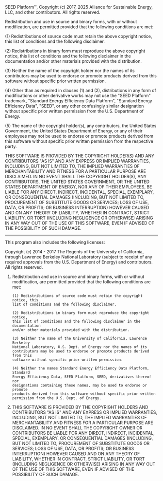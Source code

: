 SEED Platform™, Copyright (c) 2017, 2025 Alliance for Sustainable Energy, LLC, and other contributors.
All rights reserved.

Redistribution and use in source and binary forms, with or without modification, are permitted
provided that the following conditions are met:

(1) Redistributions of source code must retain the above copyright notice, this list of
conditions and the following disclaimer.

(2) Redistributions in binary form must reproduce the above copyright notice, this list of
conditions and the following disclaimer in the documentation and/or other materials provided
with the distribution.

(3) Neither the name of the copyright holder nor the names of its contributors may be used
to endorse or promote products derived from this software without specific prior written
permission.

(4) Other than as required in clauses (1) and (2), distributions in any form of modifications
or other derivative works may not use the "SEED Platform" trademark, "Standard Energy
Efficiency Data Platform", "Standard Energy Efficiency Data", "SEED", or any other confusingly
similar designation without specific prior written permission from the U.S. Department of Energy.

(5) The name of the copyright holder(s), any contributors, the United States Government, the
United States Department of Energy, or any of their employees may not be used to endorse or
promote products derived from this software without specific prior written permission from the
respective party.

THIS SOFTWARE IS PROVIDED BY THE COPYRIGHT HOLDER(S) AND ANY CONTRIBUTORS "AS IS" AND ANY
EXPRESS OR IMPLIED WARRANTIES, INCLUDING, BUT NOT LIMITED TO, THE IMPLIED WARRANTIES OF
MERCHANTABILITY AND FITNESS FOR A PARTICULAR PURPOSE ARE DISCLAIMED. IN NO EVENT SHALL THE
COPYRIGHT HOLDER(S), ANY CONTRIBUTORS, THE UNITED STATES GOVERNMENT, OR THE UNITED STATES
DEPARTMENT OF ENERGY, NOR ANY OF THEIR EMPLOYEES, BE LIABLE FOR ANY DIRECT, INDIRECT, INCIDENTAL,
SPECIAL, EXEMPLARY, OR CONSEQUENTIAL DAMAGES (INCLUDING, BUT NOT LIMITED TO, PROCUREMENT OF
SUBSTITUTE GOODS OR SERVICES; LOSS OF USE, DATA, OR PROFITS; OR BUSINESS INTERRUPTION) HOWEVER
CAUSED AND ON ANY THEORY OF LIABILITY, WHETHER IN CONTRACT, STRICT LIABILITY, OR TORT (INCLUDING
NEGLIGENCE OR OTHERWISE) ARISING IN ANY WAY OUT OF THE USE OF THIS SOFTWARE, EVEN IF ADVISED OF
THE POSSIBILITY OF SUCH DAMAGE.

---

This program also includes the following licenses:

Copyright (c) 2014 - 2017 The Regents of the University of California, through
Lawrence Berkeley National Laboratory (subject to receipt of any required approvals
from the U.S. Department of Energy) and contributors. All rights reserved.

1.  Redistribution and use in source and binary forms, with or without
    modification, are permitted provided that the following conditions are met:

        (1) Redistributions of source code must retain the copyright notice, this
        list of conditions and the following disclaimer.

        (2) Redistributions in binary form must reproduce the copyright notice,
        this list of conditions and the following disclaimer in the documentation
        and/or other materials provided with the distribution.

        (3) Neither the name of the University of California, Lawrence Berkeley
        National Laboratory, U.S. Dept. of Energy nor the names of its
        contributors may be used to endorse or promote products derived from this
        software without specific prior written permission.

        (4) Neither the names Standard Energy Efficiency Data Platform, Standard
        Energy Efficiency Data, SEED Platform, SEED, derivatives thereof nor
        designations containing these names, may be used to endorse or promote
        products derived from this software without specific prior written
        permission from the U.S. Dept. of Energy.

2.  THIS SOFTWARE IS PROVIDED BY THE COPYRIGHT HOLDERS AND CONTRIBUTORS "AS IS"
    AND ANY EXPRESS OR IMPLIED WARRANTIES, INCLUDING, BUT NOT LIMITED TO, THE
    IMPLIED WARRANTIES OF MERCHANTABILITY AND FITNESS FOR A PARTICULAR PURPOSE ARE
    DISCLAIMED. IN NO EVENT SHALL THE COPYRIGHT OWNER OR CONTRIBUTORS BE LIABLE FOR
    ANY DIRECT, INDIRECT, INCIDENTAL, SPECIAL, EXEMPLARY, OR CONSEQUENTIAL DAMAGES
    (INCLUDING, BUT NOT LIMITED TO, PROCUREMENT OF SUBSTITUTE GOODS OR SERVICES;
    LOSS OF USE, DATA, OR PROFITS; OR BUSINESS INTERRUPTION) HOWEVER CAUSED AND ON
    ANY THEORY OF LIABILITY, WHETHER IN CONTRACT, STRICT LIABILITY, OR TORT
    (INCLUDING NEGLIGENCE OR OTHERWISE) ARISING IN ANY WAY OUT OF THE USE OF THIS
    SOFTWARE, EVEN IF ADVISED OF THE POSSIBILITY OF SUCH DAMAGE.
